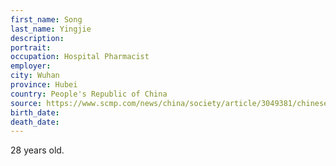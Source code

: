```yaml
---
first_name: Song
last_name: Yingjie
description: 
portrait: 
occupation: Hospital Pharmacist
employer: 
city: Wuhan
province: Hubei
country: People's Republic of China
source: https://www.scmp.com/news/china/society/article/3049381/chinese-hospital-pharmacist-28-dies-after-10-straight-days
birth_date: 
death_date: 
---
```


28 years old.